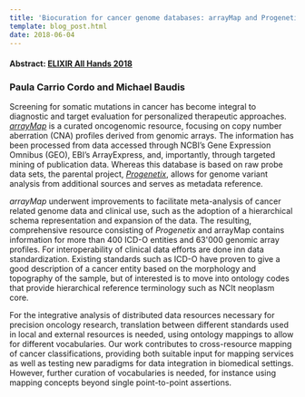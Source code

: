 ```yaml
---
title: 'Biocuration for cancer genome databases: arrayMap and Progenetix'
template: blog_post.html 
date: 2018-06-04
---
```


#### Abstract: [ELIXIR All Hands 2018](https://www.elixir-europe.org/events/elixir-all-hands-2018)
### Paula Carrio Cordo and Michael Baudis

Screening for somatic mutations in cancer has become integral to diagnostic and target evaluation for personalized therapeutic approaches. [*arrayMap*](http://arraymap.org) is a curated oncogenomic resource, focusing on copy number aberration (CNA) profiles derived from genomic arrays. The information has been processed from data accessed through NCBI’s Gene Expression Omnibus (GEO), EBI’s ArrayExpress, and, importantly, through targeted mining of publication data. Whereas this database is based on raw probe data sets, the parental project, [*Progenetix*](http://progenetix.org), allows for genome variant analysis from additional sources and serves as metadata reference.

*arrayMap* underwent improvements to facilitate meta-analysis of cancer related genome data and clinical use, such as the adoption of a hierarchical schema representation and expansion of the data. The resulting, comprehensive resource consisting of *Progenetix* and arrayMap contains information for more than 400 ICD-O entities and 63'000 genomic array profiles. For interoperability of clinical data efforts are done inn data standardization. Existing standards such as ICD-O have proven to give a good description of a cancer entity based on the morphology and topography of the sample, but of interested is to move into ontology codes that provide hierarchical reference terminology such as NCIt neoplasm core.

For the integrative analysis of distributed data resources necessary for precision oncology research, translation between different standards used in local and external resources is needed, using ontology mappings to allow for different vocabularies. Our work contributes to cross-resource mapping of cancer classifications, providing both suitable input for mapping services as well as testing new paradigms for data integration in biomedical settings. However, further curation of vocabularies is needed, for instance using mapping concepts beyond single point-to-point assertions.
